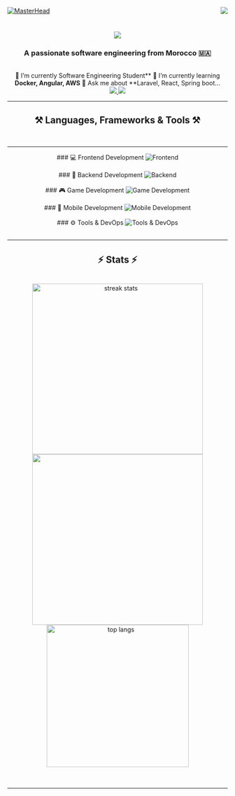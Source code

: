 [![MasterHead](https://firebasestorage.googleapis.com/v0/b/flexi-coding.appspot.com/o/dempgi7-520f8d5f-63d4-4453-8822-dbc149ae27f8.gif?alt=media&token=91c0c7b2-93c3-4029-b011-1a8703c5730d)](https://rishavchanda.io)          <img         align="right"     src="https://visitor-badge.laobi.icu/badge?page_id=salesp07.salesp07"                 />         <h1              align="center">           <img        src="https://readme-typing-svg.herokuapp.com/?        font=Righteous&size=35&center=true&vCenter=true&width=500&height=70&duration=4000&lines=Hi+There!+👋;+I'm+Hodaifa+Echffani!;"      />             </h1>     <h3                align="center">                A      passionate                   software              engineering              from                  Morocco              🇲🇦</h3>            <br/>        <div     align="center">                 🔭             I’m      currently        Software              Engineering       Student**                  🌱     I’m                  currently             learning                   **Docker,         Angular,             AWS**          💬              Ask                  me     about                  **Laravel,                   React,             Spring      boot...                  </div>       <div     align="center">                <a              href="mailto:echffani.hodaifa@gmail.com">        <img               src="https://img.shields.io/badge/Gmail-333333?style=for-the-badge&logo=gmail&logoColor=red"       />     </a>       <a            href="https://www.linkedin.com/in/hodaifa-echffani-297b7b284/"                   target="_blank">             <img                src="https://img.shields.io/badge/LinkedIn-0077B5?style=for-the-badge&logo=linkedin&logoColor=white"              target="_blank"           />       </a>                </div>     <hr/>                    <h2      align="center">⚒️        Languages,               Frameworks                  &                 Tools                 ⚒️</h2>                   <br/>           <hr/>     <div          align="center">            ###                 💻         Frontend                    Development              <img              src="https://skillicons.dev/icons?i=react,angular,html,css,tailwind,bootstrap,mui,figma,git,vscode"               alt="Frontend"     />            <br/><br/>            ###       🔧           Backend       Development      <img                 src="https://skillicons.dev/icons?i=nodejs,express,python,flask,php,laravel,mysql,postgres,firebase,mongodb,oracle,spring       boot"                    alt="Backend"                />              <br/><br/>                ###      🎮                Game                   Development     <img      src="https://skillicons.dev/icons?i=unity,java,c"                alt="Game                  Development"           />             <br/><br/>             ###     📱                   Mobile                    Development       <img              src="https://skillicons.dev/icons?i=androidstudio,react,flutter"             alt="Mobile     Development"        />              <br/><br/>         ###                ⚙️              Tools          &      DevOps          <img               src="https://skillicons.dev/icons?i=docker,jenkins,github,matlab"            alt="Tools                 &          DevOps"                   />        <br/>     </div>      <br/>        <hr/>             <h2          align="center">⚡                    Stats             ⚡</h2>          <br>       <div      align=center>        <img                    width=390                    src="https://github-readme-streak-stats-salesp07.vercel.app/?user=hodaifa-ech&count_private=true&theme=react&border_radius=10"           alt="streak       stats"/>                <img             width=390      src="https://github-readme-stats.vercel.app/api?username=hodaifa-ech&theme=react&hide_border=false&include_all_commits=false&count_private=true"/>         <br/>              <img              width=325                  align="center"              src="https://github-readme-stats-salesp07.vercel.app/api/top-langs/?username=hodaifa-ech&hide=HTML&langs_count=8&layout=compact&theme=react&border_radius=10&size_weight=0.5&count_weight=0.5&exclude_repo=github-readme-stats"           alt="top               langs"               />                </div>         <br/><br/>         <hr/>       <br/>          <br/>            